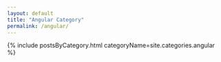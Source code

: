 ```yaml
---
layout: default
title: "Angular Category"
permalink: /angular/
---
```


{% include postsByCategory.html categoryName=site.categories.angular %}
